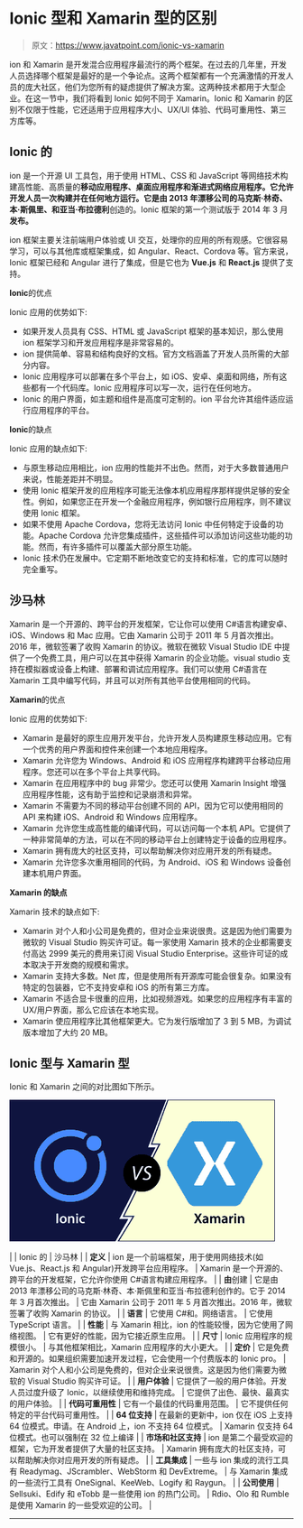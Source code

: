 # Ionic 型和 Xamarin 型的区别

> 原文：<https://www.javatpoint.com/ionic-vs-xamarin>

ion 和 Xamarin 是开发混合应用程序最流行的两个框架。在过去的几年里，开发人员选择哪个框架是最好的是一个争论点。这两个框架都有一个充满激情的开发人员的庞大社区，他们为您所有的疑虑提供了解决方案。这两种技术都用于大型企业。在这一节中，我们将看到 Ionic 如何不同于 Xamarin。Ionic 和 Xamarin 的区别不仅限于性能，它还适用于应用程序大小、UX/UI 体验、代码可重用性、第三方库等。

## Ionic 的

ion 是一个开源 UI 工具包，用于使用 HTML、CSS 和 JavaScript 等网络技术构建高性能、高质量的**移动应用程序、**桌面应用程序和渐进式网络应用程序。它允许开发人员一次构建并在任何地方运行。它是由 2013 年漂移公司的**马克斯·林奇、本·斯佩里、**和**亚当·布拉德利**创造的。Ionic 框架的第一个测试版于 2014 年 3 月**发布。**

ion 框架主要关注前端用户体验或 UI 交互，处理你的应用的所有观感。它很容易学习，可以与其他库或框架集成，如 Angular、React、Cordova 等。官方来说，Ionic 框架已经和 Angular 进行了集成，但是它也为 **Vue.js** 和 **React.js** 提供了支持。

**Ionic**的优点

Ionic 应用的优势如下:

*   如果开发人员具有 CSS、HTML 或 JavaScript 框架的基本知识，那么使用 ion 框架学习和开发应用程序是非常容易的。
*   ion 提供简单、容易和结构良好的文档。官方文档涵盖了开发人员所需的大部分内容。
*   Ionic 应用程序可以部署在多个平台上，如 iOS、安卓、桌面和网络，所有这些都有一个代码库。Ionic 应用程序可以写一次，运行在任何地方。
*   Ionic 的用户界面，如主题和组件是高度可定制的。ion 平台允许其组件适应运行应用程序的平台。

**Ionic**的缺点

Ionic 应用的缺点如下:

*   与原生移动应用相比，ion 应用的性能并不出色。然而，对于大多数普通用户来说，性能差距并不明显。
*   使用 Ionic 框架开发的应用程序可能无法像本机应用程序那样提供足够的安全性。例如，如果您正在开发一个金融应用程序，例如银行应用程序，则不建议使用 Ionic 框架。
*   如果不使用 Apache Cordova，您将无法访问 Ionic 中任何特定于设备的功能。Apache Cordova 允许您集成插件，这些插件可以添加访问这些功能的功能。然而，有许多插件可以覆盖大部分原生功能。
*   Ionic 技术仍在发展中。它定期不断地改变它的支持和标准，它的库可以随时完全重写。

## 沙马林

Xamarin 是一个开源的、跨平台的开发框架，它让你可以使用 C#语言构建安卓、iOS、Windows 和 Mac 应用。它由 Xamarin 公司于 2011 年 5 月首次推出。2016 年，微软签署了收购 Xamarin 的协议。微软在微软 Visual Studio IDE 中提供了一个免费工具，用户可以在其中获得 Xamarin 的企业功能。visual studio 支持在模拟器或设备上构建、部署和调试应用程序。我们可以使用 C#语言在 Xamarin 工具中编写代码，并且可以对所有其他平台使用相同的代码。

**Xamarin**的优点

Ionic 应用的优势如下:

*   Xamarin 是最好的原生应用开发平台，允许开发人员构建原生移动应用。它有一个优秀的用户界面和控件来创建一个本地应用程序。
*   Xamarin 允许您为 Windows、Android 和 iOS 应用程序构建跨平台移动应用程序。您还可以在多个平台上共享代码。
*   Xamarin 在应用程序中的 bug 非常少。您还可以使用 Xamarin Insight 增强应用程序性能，这有助于监控和记录崩溃和异常。
*   Xamarin 不需要为不同的移动平台创建不同的 API，因为它可以使用相同的 API 来构建 iOS、Android 和 Windows 应用程序。
*   Xamarin 允许您生成高性能的编译代码，可以访问每一个本机 API。它提供了一种非常简单的方法，可以在不同的移动平台上创建特定于设备的应用程序。
*   Xamarin 拥有庞大的社区支持，可以帮助解决你对应用开发的所有疑虑。
*   Xamarin 允许您多次重用相同的代码，为 Android、iOS 和 Windows 设备创建本机用户界面。

**Xamarin 的缺点**

Xamarin 技术的缺点如下:

*   Xamarin 对个人和小公司是免费的，但对企业来说很贵。这是因为他们需要为微软的 Visual Studio 购买许可证。每一家使用 Xamarin 技术的企业都需要支付高达 2999 美元的费用来订阅 Visual Studio Enterprise。这些许可证的成本取决于开发商的规模和需求。
*   Xamarin 支持大多数。Net 库，但是使用所有开源库可能会很复杂。如果没有特定的包装器，它不支持安卓和 iOS 的所有第三方库。
*   Xamarin 不适合显卡很重的应用，比如视频游戏。如果您的应用程序有丰富的 UX/用户界面，那么它应该在本地实现。
*   Xamarin 使应用程序比其他框架更大。它为发行版增加了 3 到 5 MB，为调试版本增加了大约 20 MB。

## Ionic 型与 Xamarin 型

Ionic 和 Xamarin 之间的对比图如下所示。

![Ionic vs Xamarin](img/b237a62676c5b2b25cf3b3a431a6d213.png)

|  | Ionic 的 | 沙马林 |
| **定义** | ion 是一个前端框架，用于使用网络技术(如 Vue.js、React.js 和 Angular)开发跨平台应用程序。 | Xamarin 是一个开源的、跨平台的开发框架，它允许你使用 C#语言构建应用程序。 |
| **由**创建 | 它是由 2013 年漂移公司的马克斯·林奇、本·斯佩里和亚当·布拉德利创作的。它于 2014 年 3 月首次推出。 | 它由 Xamarin 公司于 2011 年 5 月首次推出。2016 年，微软签署了收购 Xamarin 的协议。 |
| **语言** | 它使用 C#和。网络语言。 | 它使用 TypeScript 语言。 |
| **性能** | 与 Xamarin 相比，ion 的性能较慢，因为它使用了网络视图。 | 它有更好的性能，因为它接近原生应用。 |
| **尺寸** | Ionic 应用程序的规模很小。 | 与其他框架相比，Xamarin 应用程序的大小更大。 |
| **定价** | 它是免费和开源的。如果组织需要加速开发过程，它会使用一个付费版本的 Ionic pro。 | Xamarin 对个人和小公司是免费的，但对企业来说很贵。这是因为他们需要为微软的 Visual Studio 购买许可证。 |
| **用户体验** | 它提供了一般的用户体验。开发人员过度升级了 Ionic，以继续使用和维持完成。 | 它提供了出色、最快、最真实的用户体验。 |
| **代码可重用性** | 它有一个最佳的代码重用范围。 | 它不提供任何特定的平台代码可重用性。 |
| **64 位支持** | 在最新的更新中，ion 仅在 iOS 上支持 64 位模式。申请。在 Android 上，ion 不支持 64 位模式。 | Xamarin 仅支持 64 位模式。也可以强制在 32 位上编译 |
| **市场和社区支持** | ion 是第二个最受欢迎的框架，它为开发者提供了大量的社区支持。 | Xamarin 拥有庞大的社区支持，可以帮助解决你对应用开发的所有疑虑。 |
| **工具集成** | 一些与 ion 集成的流行工具有 Readymag、JScrambler、WebStorm 和 DevExtreme。 | 与 Xamarin 集成的一些流行工具有 OneSignal、KeeWeb、Logify 和 Raygun。 |
| **公司使用** | Sellsuki、Edify 和 eTobb 是一些使用 ion 的热门公司。 | Rdio、Olo 和 Rumble 是使用 Xamarin 的一些受欢迎的公司。 |

* * *